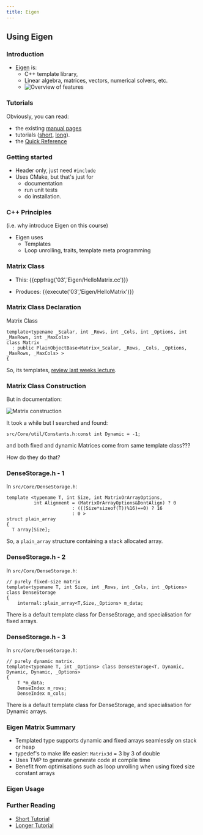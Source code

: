 ```yaml
---
title: Eigen
---
```


## Using Eigen

### Introduction

* [Eigen][EigenHome] is:
    * C++ template library, 
    * Linear algebra, matrices, vectors, numerical solvers, etc.
    * ![Overview of features](session03/figures/eigenContents)


### Tutorials
    
Obviously, you can read:

* the existing [manual pages][EigenManual] 
* tutorials ([short][EigenShort], [long][EigenLong]).
* the [Quick Reference][EigenRef]


### Getting started

* Header only, just need ```#include```
* Uses CMake, but that's just for 
    * documentation
    * run unit tests
    * do installation.

    
### C++ Principles

(i.e. why introduce Eigen on this course)
 
* Eigen uses
    * Templates
    * Loop unrolling, traits, template meta programming
 
 
### Matrix Class

* This:
{{cppfrag('03','Eigen/HelloMatrix.cc')}}

* Produces:
{{execute('03','Eigen/HelloMatrix')}}


### Matrix Class Declaration

Matrix Class
```
template<typename _Scalar, int _Rows, int _Cols, int _Options, int _MaxRows, int _MaxCols>
class Matrix
  : public PlainObjectBase<Matrix<_Scalar, _Rows, _Cols, _Options, _MaxRows, _MaxCols> >
{
```
So, its templates, [review last weeks lecture][Lecture2].


### Matrix Class Construction

But in documentation:

![Matrix construction](session03/figures/eigenMatrixDynamic)

It took a while but I searched and found:

```
src/Core/util/Constants.h:const int Dynamic = -1;
```

and both fixed and dynamic Matrices come from same template class???

How do they do that? 


### DenseStorage.h - 1

In ```src/Core/DenseStorage.h```:

```
template <typename T, int Size, int MatrixOrArrayOptions,
          int Alignment = (MatrixOrArrayOptions&DontAlign) ? 0
                        : (((Size*sizeof(T))%16)==0) ? 16
                        : 0 >
struct plain_array
{
  T array[Size];
```
So, a ```plain_array``` structure containing a stack allocated array.


### DenseStorage.h - 2

In ```src/Core/DenseStorage.h```:
```
// purely fixed-size matrix
template<typename T, int Size, int _Rows, int _Cols, int _Options> class DenseStorage
{
    internal::plain_array<T,Size,_Options> m_data;
```
There is a default template class for DenseStorage, and specialisation for fixed arrays.

    
### DenseStorage.h - 3

In ```src/Core/DenseStorage.h```:
```
// purely dynamic matrix.
template<typename T, int _Options> class DenseStorage<T, Dynamic, Dynamic, Dynamic, _Options>
{
    T *m_data;
    DenseIndex m_rows;
    DenseIndex m_cols;
```
There is a default template class for DenseStorage, and specialisation for Dynamic arrays.


### Eigen Matrix Summary

* Templated type supports dynamic and fixed arrays seamlessly on stack or heap
* typedef's to make life easier: ```Matrix3d``` = 3 by 3 of double
* Uses TMP to generate generate code at compile time
* Benefit from optimisations such as loop unrolling when using fixed size constant arrays


### Eigen Usage


### Further Reading

* [Short Tutorial][EigenShort]
* [Longer Tutorial][EigenLong]

[EigenHome]: http://eigen.tuxfamily.org
[EigenManual]: http://eigen.tuxfamily.org/dox/index.html
[EigenShort]: http://eigen.tuxfamily.org/dox/GettingStarted.html
[EigenLong]: http://eigen.tuxfamily.org/dox/group__TutorialMatrixClass.html
[EigenRef]: http://eigen.tuxfamily.org/dox/group__QuickRefPage.html
[Lecture2]: http://development.rc.ucl.ac.uk/training/rcwithcpp/session02/